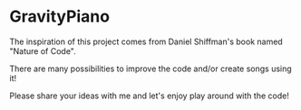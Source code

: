 # GravityPiano

The inspiration of this project comes from Daniel Shiffman's book named "Nature of Code".

There are many possibilities to improve the code and/or create songs using it!

Please share your ideas with me and let's enjoy play around with the code!
